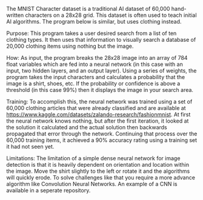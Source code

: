 The MNIST Character dataset is a traditional AI dataset of 60,000 hand-written characters on a 28x28 grid. This dataset is often used to teach initial AI algorithms. The program below is similar, but uses clothing instead.

Purpose: This program takes a user desired search from a list of ten clothing types. It then uses that information to visually search a database of 20,000 clothing items using nothing but the image.

How: As input, the program breaks the 28x28 image into an array of 784 float variables which are fed into a neural network (in this case with an input, two hidden layers, and an output layer). Using a series of weights, the program takes the input characters and calculates a probability that the image is a shirt, shoes, etc. If the probability or confidence is above a threshold (in this case 99%) then it displays the image in your search area.

Training: To accomplish this, the neural network was trained using a set of 60,000 clothing articles that were already classified and are available at https://www.kaggle.com/datasets/zalando-research/fashionmnist. At first the neural network knows nothing, but after the first iteration, it looked at the solution it calculated and the actual solution then backwards propagated that error through the network. Continuing that process over the 60,000 training items, it achieved a 90% accuracy rating using a training set it had not seen yet.

Limitations: The limitation of a simple dense neural network for image detection is that it is heavily dependent on orientation and location within the image. Move the shirt slightly to the left or rotate it and the algorithms will quickly erode. To solve challenges like that you require a more advance algorithm like Convolution Neural Networks. An example of a CNN is available in a seperate repository.
